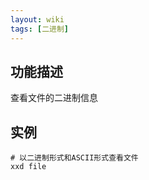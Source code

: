 ```yaml
---
layout: wiki
tags: [二进制]
---
```


## 功能描述

查看文件的二进制信息


## 实例

```
# 以二进制形式和ASCII形式查看文件
xxd file
```